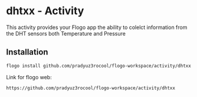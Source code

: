 
# 	dhtxx - Activity

This activity provides your Flogo app the ability to colelct information from the DHT sensors both Temperature and Pressure

## Installation

```bash
flogo install github.com/pradyuz3rocool/flogo-workspace/activity/dhtxx
```
Link for flogo web:
```
https://github.com/pradyuz3rocool/flogo-workspace/activity/dhtxx
```

